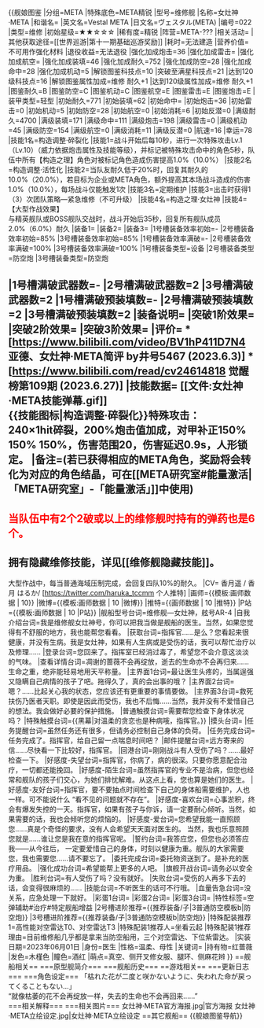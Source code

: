 {{舰娘图鉴
|分组=META
|特殊底色=META精锐
|型号=维修舰
|名称=女灶神·META
|和谐名=
|英文名=Vestal META
|日文名=ヴェスタル(META)
|编号=022
|类型=维修
|初始星级=★★☆☆☆
|稀有度=精锐
|阵营=META-???
|相关活动=
|其他获取途径=[[世界巡游|第十一期基础巡游奖励]]
|耗时=无法建造
|营养价值=不可用作强化材料
|退役收益=无法退役
|强化加成炮击=36
|强化加成雷击=
|强化加成航空=
|强化加成装填=46
|强化加成耐久=752
|强化加成防空=28
|强化加成命中=28
|强化加成机动=5
|解锁图鉴科技点=10
|突破至满星科技点=21
|达到120级科技点=16
|解锁图鉴属性加成=维修 耐久+1
|达到120级属性加成=维修 耐久+1
|图鉴耐久=B
|图鉴防空=C
|图鉴机动=C
|图鉴航空=E
|图鉴雷击=E
|图鉴炮击=E
|装甲类型=轻型
|初始耐久=771
|初始装填=62
|初始命中=
|初始炮击=36
|初始雷击=0
|初始机动=5
|初始防空=28
|初始航空=0
|初始消耗=6
|初始反潜=0
|满级耐久=4700
|满级装填=171
|满级命中=111
|满级炮击=198
|满级雷击=0
|满级机动=45
|满级防空=154
|满级航空=0
|满级消耗=11
|满级反潜=0
|航速=16
|幸运=78
|技能1名=构造调整·碎裂化
|技能1=战斗开始后每10秒，进行一次特殊攻击Lv.1（Lv.10）（威力依据炮击属性及技能等级），并标记被特殊攻击命中的角色5秒，队伍中所有【构造之理】角色对被标记角色造成伤害提高1.0%（10.0%）
|技能2名=构造调整·活性化
|技能2=当队友耐久低于20%时，回复其耐久的10.0%（20.0%），若目标为企业或META角色，额外提高其本场战斗造成的伤害1.0%（10.0%），每场战斗仅能触发1次
|技能3名=定期维护
|技能3=出击时获得1（3）次团队策略—紧急维修（不可升级）
|技能4名=构造之理·女灶神
|技能4=【大型作战效果】<br>与精英舰队或BOSS舰队交战时，战斗开始后35秒，回复所有舰队成员2.0%（6.0%）耐久
|装备1=
|装备2=
|装备3=
|1号槽装备效率初始=-
|2号槽装备效率初始=85%
|3号槽装备效率初始=85%
|1号槽装备效率满破=-
|2号槽装备效率满破=100%
|3号槽装备效率满破=100%
|1号槽装备类型=设备
|2号槽装备类型=防空炮
|3号槽装备类型=防空炮
<!--鱼雷底座数不代表武器数，不了解的请勿修改数据。-->
|1号槽满破武器数=-
|2号槽满破武器数=2
|3号槽满破武器数=2
|1号槽满破预装填数=-
|2号槽满破预装填数=2
|3号槽满破预装填数=2
|装备说明=
|突破1阶效果=
|突破2阶效果=
|突破3阶效果=
|评价=
*[https://www.bilibili.com/video/BV1hP411D7N4 亚德、女灶神·META简评 by井号5467 (2023.6.3)]
*[https://www.bilibili.com/read/cv24614818 觉醒榜第109期 (2023.6.27)]
|技能数据=
[[文件:女灶神·META技能弹幕.gif]]<br>
{{技能图标|构造调整·碎裂化}}特殊攻击：<br>
240×1hit碎裂，200%炮击值加成，对甲补正150% 150% 150%，伤害范围20，伤害延迟0.9s，人形锁定。
|备注=(若已获得相应的META角色，奖励将会转化为对应的角色结晶，可在[[META研究室#能量激活|「META研究室」-「能量激活」]]中使用)
----
<span style="color:red">当队伍中有2个2破或以上的维修舰时持有的弹药也是6个。</span>
----
拥有隐藏维修技能，详见[[维修舰隐藏技能]]。
----
大型作战中，每当普通海域压制完成，会回复四队10%的耐久。
|CV= 香月遥 / 香月 はるか/ [https://twitter.com/haruka_tccmm 个人推特]
|画师={{模板:画师数据 | 10}}
|微博={{模板:画师数据 | 10 |微博}}
|推特={{画师数据 | 10 |推特}}
|P站={{模板:画师数据 | 10 |P站}}
|舰船型号台词=维修舰—女灶神，舷号AR-4
|自我介绍台词=我是维修舰女灶神号，你可以把我当做是舰船的医生。当然，如果您觉得有不舒服的地方，我也能帮您看看。
|获取台词=指挥官……是么？您看起来很健康，并没有生病。我是女灶神，如果有人生病或是受伤的话，我可以帮忙治疗以及修理……
|登录台词=您回来了。指挥室已经消过毒了，希望您不会介意这淡淡的气味。
|查看详情台词=凋谢的蔷薇不会再绽放，逝去的生命亦不会再归来……生命之重，绝非能轻易地用天平称量。
|主界面1台词=最让医生头疼的，当属逞强又隐瞒自己病情的孩子了吧。拖得久了，真的会出事的哦？
|主界面2台词=嗯？……比起关心我的状态，您应该还有更重要的事情要做。
|主界面3台词=救死扶伤乃医者天职。即使是因此而受伤，我也不后悔……当然，我并没有不爱惜自己的想法。我会做好必要的保护措施。
|普通触摸台词=需要帮您检查下身体状况吗？
|特殊触摸台词={{黑幕|对温柔的贪恋也是种病哦，指挥官。}}
|摸头台词=
|任务提醒台词=虽然任务还有很多，但请务必控制自己身体的负荷。
|任务完成台词=任务完成了。指挥官，给自己留一点喘息时间吧？
|邮件提醒台词=远方寄来的信……尽快看一下比较好，指挥官。
|回港台词=刚刚战斗有人受伤了吗？……最好检查一下。
|好感度-失望台词=指挥官，你病了，病的很深。只要你愿意配合治疗，一切都还能挽回。
|好感度-陌生台词=虽然指挥官的专业不是治病，但您也经常和舰队的孩子们交心，为她们排忧解难。从这点上看，您也算是她们的医生。
|好感度-友好台词=指挥官，要不要抽点时间检查下自己的身体船需要维护，人也一样。可不能说什么 “看不见的问题就不存在”。
|好感度-喜欢台词=心事淤积，终会有爆发失控的一天。指挥官，如果有孩子与你诉，请一定要耐心倾听。当然，如果需要的话，我也会倾听您的烦恼的。
|好感度-爱台词=您希望我能一直照顾您……真是个奇怪的要求，没有人会希望天天面对医生的。 当然，我也乐意照顾您就是……谁让您是我在意的指挥官呢。
|誓约台词=我答应您，但您也必须答应我——从今往后， 一定要爱惜自己的身体，时刻以健康为重。舰队的大家需要您，我也需要您……请不要忘了。
|委托完成台词=委托物资送到了。是补充的医疗用品。
|强化成功台词=希望能帮上更多的人吧。
|旗舰开战台词=请务必以安全为重。
|胜利台词=有人受伤了吗？没有就好。
|失败台词=受伤的人再多下去的话，会变得很麻烦的……
|技能台词=不听医生的话可不行哦。
|血量告急台词=没关系，应急处理一下就好。
|彩蛋1台词=
|彩蛋2台词=
|彩蛋3台词=
|特性标签=空弹辅助#治疗#特定舰船增益
|2号槽进阶推荐={{推荐装备/子|3普通防空模板b|防空炮}}
|3号槽进阶推荐={{推荐装备/子|3普通防空模板b|防空炮}}
|特殊配装推荐1=高性能对空雷达T0、对空雷达T3
|特殊配装1推荐人=坐看云起
|特殊配装1推荐理由=目前维修船几乎都是拿来当防空船用，三个对空雷达、下位紫雷达。
|实装日期=2023年06月01日
|身份=医生
|性格=温柔、母性
|关键词=
|持有物=红蔷薇
|发色=木槿色
|瞳色=酒红
|萌点=真空、侧开叉修女服、腿环、侧麻花辫
}}
==舰船相关==
===原型舰简介===
===舰船历史===
==游戏相关==
===更新日志===
===角色设定===
「枯れた花が二度と咲かないように、失われた命が戻ってくることもない…」<br>
“就像枯萎的花不会再绽放一样，失去的生命也不会再回来……”<br>
===相关解释===
===相关图片===
<gallery mode="packed" heights="350px">
女灶神·META官方海报.jpg|官方海报
女灶神·META立绘设定.jpg|女灶神·META立绘设定
</gallery>
==其它舰船==
{{舰娘图鉴导航}}